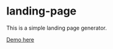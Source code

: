 # landing-page
This is a simple landing page generator.

[Demo here](http://andela-mmichael.github.io/landing-page/#/product)
